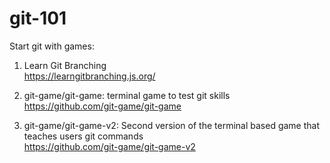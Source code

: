 # git-101

Start git with games:

1. Learn Git Branching  
https://learngitbranching.js.org/

2. git-game/git-game: terminal game to test git skills  
https://github.com/git-game/git-game

3. git-game/git-game-v2: Second version of the terminal based game that teaches users git commands  
https://github.com/git-game/git-game-v2

